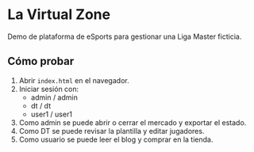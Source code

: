 # La Virtual Zone

Demo de plataforma de eSports para gestionar una Liga Master ficticia.

## Cómo probar

1. Abrir `index.html` en el navegador.
2. Iniciar sesión con:
   - admin / admin
   - dt / dt
   - user1 / user1
3. Como admin se puede abrir o cerrar el mercado y exportar el estado.
4. Como DT se puede revisar la plantilla y editar jugadores.
5. Como usuario se puede leer el blog y comprar en la tienda.
